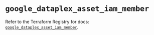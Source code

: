 # `google_dataplex_asset_iam_member`

Refer to the Terraform Registry for docs: [`google_dataplex_asset_iam_member`](https://registry.terraform.io/providers/hashicorp/google/5.29.1/docs/resources/dataplex_asset_iam_member).
